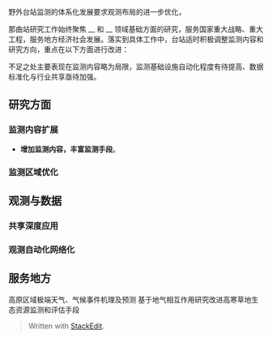 野外台站监测的体系化发展要求观测布局的进一步优化，

那曲站研究工作始终聚焦 __ 和 __ 领域基础方面的研究，服务国家重大战略、重大工程，服务地方经济社会发展。落实到具体工作中，台站适时积极调整监测内容和研究方向，重点在以下方面进行改进：

不足之处主要表现在监测内容略为局限，监测基础设施自动化程度有待提高、数据标准化与行业共享亟待加强。
## 研究方面
### 监测内容扩展
- **增加监测内容，丰富监测手段**。
### 监测区域优化

## 观测与数据
### 共享深度应用
### 观测自动化网络化

## 服务地方
高原区域极端天气、气候事件机理及预测
基于地气相互作用研究改进高寒草地生态资源监测和评估手段

> Written with [StackEdit](https://stackedit.io/).
<!--stackedit_data:
eyJoaXN0b3J5IjpbMTY4Mzc4NjcyMCwtMTYzMzEwNjQyOCwtMj
MzNzE3MTA5LC00Mjc0NzAwMjAsMzgxNzM5OTYxLC05MjY2MjM5
NTQsMjA4NzEzMTY3NywyNzUzNDkwNzcsLTk2OTYwMDE0MywtMz
U1NjExMDU3LC0xMTkxMTMxMzU5LDE3OTY0OTU2MzgsNzMwOTk4
MTE2XX0=
-->